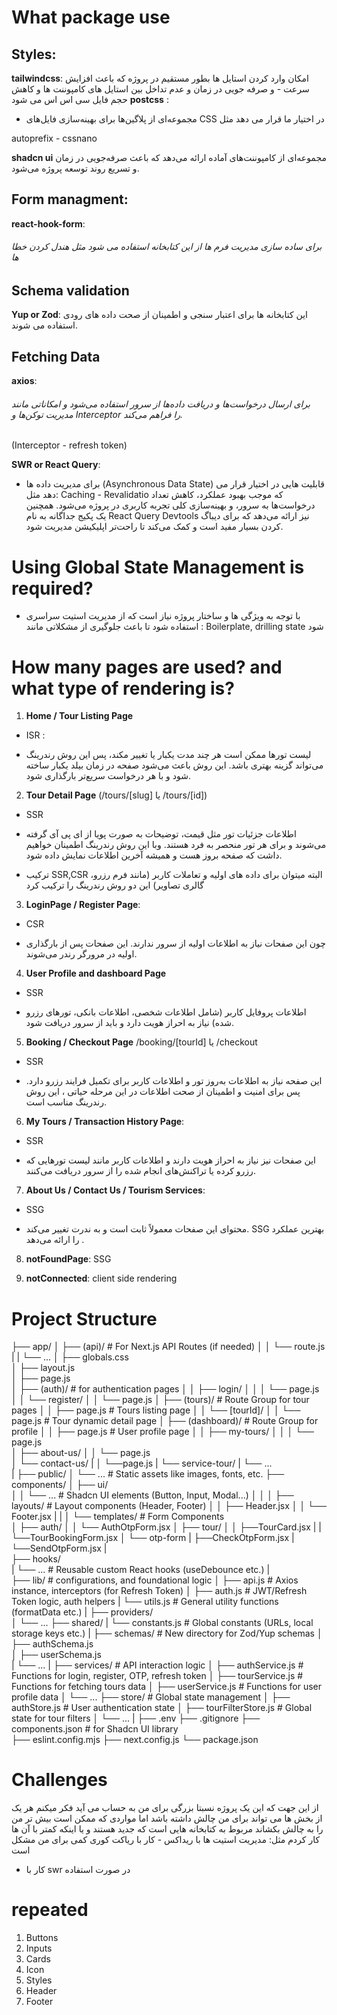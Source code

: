 # What package use 
## Styles:
**tailwindcss**:
 امکان وارد کردن استایل ها بطور مستقیم در پروژه که باعث افزایش سرعت - و صرفه جویی در زمان و عدم تداخل بین استایل های کامپوننت ها و کاهش حجم فایل سی اس اس می شود
**postcss** :
+ مجموعه‌ای از پلاگین‌ها برای بهینه‌سازی فایل‌های CSS در اختیار ما قرار می دهد مثل

autoprefix - cssnano

**shadcn ui**
  مجموعه‌ای از کامپوننت‌های آماده ارائه می‌دهد که باعث صرفه‌جویی در زمان و تسریع روند توسعه پروژه می‌شود.
## Form managment:
**react-hook-form**:
###### برای ساده سازی مدیریت فرم ها از این کتابخانه استفاده می شود مثل هندل کردن خطا ها
## Schema validation
**Yup or Zod**:
این کتابخانه ها برای اعتبار سنجی و اطمینان از صحت داده های رودی استفاده می شوند.
## Fetching Data
**axios**:
###### برای ارسال درخواست‌ها و دریافت داده‌ها از سرور استفاده می‌شود و امکاناتی مانند مدیریت توکن‌ها و Interceptor را فراهم می‌کند.

(Interceptor - refresh token)

**SWR or React Query**:
- برای مدیریت داده ها
(Asynchronous Data State)
قابلیت هایی در اختیار قرار می دهد مثل: Caching - Revalidatio‌  که موجب بهبود عملکرد، کاهش تعداد درخواست‌ها به سرور، و بهینه‌سازی کلی تجربه کاربری در پروژه می‌شود.
همچنین یک پکیج جداگانه به نام React Query Devtools نیز ارائه می‌دهد که برای دیباگ کردن بسیار مفید است و کمک می‌کند تا راحت‌تر  اپلیکیشن مدیریت شود.
# Using Global State Management is required?
- با توجه به ویژگی ها و ساختار پروژه نیاز است که از  مدیریت استیت سراسری استفاده شود تا باعث جلوگیری از مشکلاتی مانند : Boilerplate, drilling state شود

# How many pages are used? and what type of rendering is?
 1.   __Home / Tour Listing Page__
 * ISR : 
- لیست تورها ممکن است هر چند مدت یکبار یا تغییر مکند، پس این روش رندرینگ می‌تواند گزینه بهتری باشد. این روش باعث می‌شود صفحه در زمان بیلد یکبار ساخته شود و با هر درخواست‌ سریع‌تر بارگذاری شود.

2. __Tour Detail Page__
(/tours/[slug] یا /tours/[id])
* SSR 
-  اطلاعات جزئیات تور مثل قیمت، توضیحات به صورت پویا از ای پی آی گرفته می‌شوند و برای هر تور منحصر به فرد هستند. وبا این روش رندرینگ اطمینان خواهیم داشت که صفحه بروز هست و همیشه آخرین اطلاعات نمایش داده شود.
*  ترکیب SSR,CSR
البته میتوان برای داده های اولیه و تعاملات کاربر (مانند فرم رزرو، گالری تصاویر) این دو روش  رندرینگ را ترکیب کرد


3. __LoginPage / Register Page__:
* CSR 
-  چون این صفحات نیاز به اطلاعات اولیه از سرور ندارند. این صفحات پس از بارگذاری اولیه در مرورگر رندر می‌شوند.

4. __User Profile and dashboard Page__
*  SSR 
-  اطلاعات پروفایل کاربر (شامل اطلاعات شخصی، اطلاعات بانکی، تورهای رزرو شده) نیاز به احراز هویت دارد و باید از سرور دریافت شود.  


5. __Booking / Checkout Page__
 /booking/[tourId] یا /checkout
*  SSR 
-  این صفحه نیاز به اطلاعات به‌روز تور و اطلاعات کاربر برای تکمیل فرایند رزرو دارد. پس برای امنیت و اطمینان از صحت اطلاعات در این مرحله حیاتی ، این روش رندرینگ مناسب است.

6. __My Tours / Transaction History Page__:
*  SSR 
-  این صفحات نیز نیاز به احراز هویت دارند و اطلاعات کاربر  مانند لیست تورهایی که رزرو کرده یا تراکنش‌های انجام شده را از سرور دریافت می‌کنند.

7. __About Us / Contact Us / Tourism Services__:
* SSG 
-  محتوای این صفحات معمولاً ثابت است و به ندرت تغییر می‌کند. SSG بهترین عملکرد را ارائه می‌دهد .

8. __notFoundPage__:
SSG

9. __notConnected__:
client side rendering

# Project Structure 
├── app/
│   ├── (api)/                 # For Next.js API Routes (if needed)
│   │   └── route.js
|   |   └── ...
│   ├── globals.css   
│   ├── layout.js            
│   ├── page.js              
│   ├── (auth)/                # for authentication pages
│   │   ├── login/
│   │   │   └── page.js
│   │   └── register/
│   │       └── page.js
│   ├── (tours)/               # Route Group for tour pages
│   │   ├── page.js            # Tours listing page
│   │   └── [tourId]/
│   │       └── page.js        # Tour dynamic detail page
│   ├── (dashboard)/           # Route Group for profile 
│   │   ├── page.js            # User profile page
│   │   ├── my-tours/
│   │   │   └── page.js               
│   ├── about-us/
│   │   └── page.js          
│   └── contact-us/
|   │   └──page.js
|   └── service-tour/
|   └── ...      
|
├── public/
│   └── ...                    # Static assets like images, fonts, etc.
├── components/
│   ├── ui/                   
│   │   └── ...                # Shadcn UI elements (Button, Input, Modal...)
│   │
│   ├── layouts/               # Layout components (Header, Footer)
│   │   ├── Header.jsx
│   │   └── Footer.jsx
|   |
│   └── templates/              # Form Components  
│        ├── auth/
│        │   └── AuthOtpForm.jsx
│        ├── tour/
│        │    ├──TourCard.jsx
|        |    └──TourBookingForm.jsx
│        └── otp-form
|            ├──CheckOtpForm.jsx
|            └──SendOtpForm.jsx
|    
├── hooks/   
|   └── ...              # Reusable custom React hooks (useDebounce etc.)
|               
├── lib/                  # configurations, and foundational logic
│   ├── api.js            # Axios instance, interceptors (for Refresh Token)
│   ├── auth.js           # JWT/Refresh Token logic, auth helpers
|   └── utils.js          # General utility functions (formatData etc.)
|
├── providers/         
│   └── ...
├── shared/
|   └── constants.js      # Global constants (URLs, local storage keys etc.)
|    ├── schemas/         # New directory for Zod/Yup schemas
│       ├── authSchema.js     
│       ├── userSchema.js    
|       └── ...
|
├── services/               # API interaction logic
│   ├── authService.js      # Functions for login, register, OTP, refresh token
│   ├── tourService.js      # Functions for fetching tours data
│   ├── userService.js      # Functions for user profile data
│   └── ...
├── store/                   # Global state management 
│   ├── authStore.js         # User authentication state
│   ├── tourFilterStore.js   # Global state for tour filters
│   └── ...
|
├── .env
├── .gitignore
├── components.json      # for Shadcn UI library  
├── eslint.config.mjs
├── next.config.js
└── package.json
# Challenges
از این جهت که این یک پروژه نسبتا بزرگی برای من به حساب می آید فکر میکنم هر یک از بخش ها می تواند برای من چالش داشته باشد اما مواردی که ممکن است بیش تر من را به چالش بکشاند مربوط به کتابخانه هایی است که جدید هستند و یا اینکه کمتر با آن ها کار کردم مثل:
مدیریت استیت ها با ریداکس - کار با ریاکت کوری کمی برای من مشکل است 
-  کار با swr در صورت استفاده

# repeated 
1. Buttons
2. Inputs
3. Cards
4. Icon
5. Styles
6. Header
7. Footer
